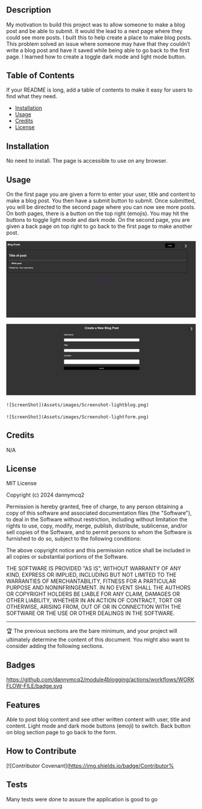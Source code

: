 # <My-Blog-Posts>

## Description

My motivation to build this project was to allow someone to make a blog post and be able to submit. It would the lead to a next page where they could see more posts.
I built this to help create a place to make blog posts.
This problem solved an issue where someone may have that they couldn’t write a blog post and have it saved while being able to go back to the first page.
I learned how to create a toggle dark mode and light mode button.

## Table of Contents 

If your README is long, add a table of contents to make it easy for users to find what they need.

- [Installation](#installation)
- [Usage](#usage)
- [Credits](#credits)
- [License](#license)

## Installation

No need to install. The page is accessible to use on any browser.

## Usage

On the first page you are given a form to enter your user, title and content to make a blog post. You then have a submit button to submit. Once submitted, you will be directed to the second page where you can now see more posts. On both pages, there is a button on the top right (emojis). You may hit the buttons to toggle light mode and dark mode. On the second page, you are given a back page on top right to go back to the first page to make another post.



![ScreenShot](Assets/images/Screenshot-darkblog.png)
    
  ![ScreenShot](Assets/images/Screenshot-darkform.png)
    
    ![ScreenShot](Assets/images/Screenshot-lightblog.png)
    
    ![ScreenShot](Assets/images/Screenshot-lightform.png)
    


## Credits

N/A

## License

MIT License

Copyright (c) 2024 dannymcq2

Permission is hereby granted, free of charge, to any person obtaining a copy
of this software and associated documentation files (the "Software"), to deal
in the Software without restriction, including without limitation the rights
to use, copy, modify, merge, publish, distribute, sublicense, and/or sell
copies of the Software, and to permit persons to whom the Software is
furnished to do so, subject to the following conditions:

The above copyright notice and this permission notice shall be included in all
copies or substantial portions of the Software.

THE SOFTWARE IS PROVIDED "AS IS", WITHOUT WARRANTY OF ANY KIND, EXPRESS OR
IMPLIED, INCLUDING BUT NOT LIMITED TO THE WARRANTIES OF MERCHANTABILITY,
FITNESS FOR A PARTICULAR PURPOSE AND NONINFRINGEMENT. IN NO EVENT SHALL THE
AUTHORS OR COPYRIGHT HOLDERS BE LIABLE FOR ANY CLAIM, DAMAGES OR OTHER
LIABILITY, WHETHER IN AN ACTION OF CONTRACT, TORT OR OTHERWISE, ARISING FROM,
OUT OF OR IN CONNECTION WITH THE SOFTWARE OR THE USE OR OTHER DEALINGS IN THE
SOFTWARE.

---

🏆 The previous sections are the bare minimum, and your project will ultimately determine the content of this document. You might also want to consider adding the following sections.

## Badges

https://github.com/dannymcq2/module4blogging/actions/workflows/WORKFLOW-FILE/badge.svg

## Features

Able to post blog content and see other written content with user, title and content.
Light mode and dark mode buttons (emoji) to switch. Back button on blog section page to go back to the form.

## How to Contribute

[![Contributor Covenant](https://img.shields.io/badge/Contributor%
## Tests

Many tests were done to assure the application is good to go
